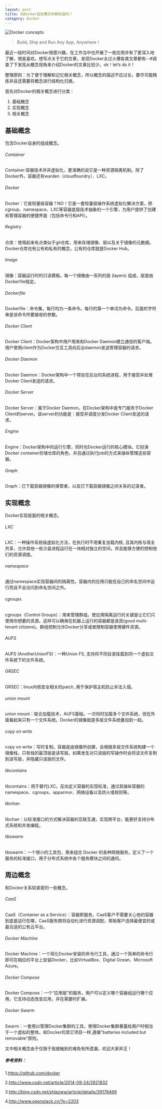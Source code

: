 ```yaml
---
layout: post
title: 玩Docker这些概念你都知道吗？
category: Docker
---
```


![Docker concepts](/images/docker_concepts.png "docker concepts")

>Build, Ship and Run Any App, Anywhere！

最近一段时间对Docker很感兴趣，在工作当中也开展了一些应用并有了更深入地了解，很是喜欢。想写点关于它的文章，发现Docker太过火爆各类文章都有--#调查了下发现从概念视角来介绍Docker的文章比较少。ok！let‘s do it！

整理原则：为了便于理解和记忆相关概念，所以概念的描述不应过长，要尽可能精炼并且还需要将概念进行结构化归类。

首先对Docker的相关概念进行分类：

1. 基础概念
2. 实现概念
3. 相关概念

## 基础概念
包含Docker自身的组成概念。
###### Container
Container:容器技术并非虚拟化，更准确的说它是一种资源隔离机制。除了Docker外，容器还有warden（cloudfoundry）、LXC。
###### Docker
Docker：它是轻量级容器？NO！它是一套轻量级操作系统虚拟化解决方案，把cgroup、namespace、LXC等容器底层技术抽象的一个引擎，为用户提供了创建和管理容器的便捷界面（包括命令行和API）。
###### Registry
仓库：使用起来有点类似于git仓库，用来存储镜像、层以及关于镜像的元数据。Docker仓库也有公有和私有的概念。公有的仓库就是Docker Hub。
###### Image
镜像：容器运行时的只读模板。每一个镜像由一系列的层 (layers) 组成，层是由Dockerfile指定。
###### Dockerfile
Dockerfile：命令集，每行均为一条命令。每行的第一个单词为命令。后面的字符串是该命令所要接收的参数。
###### Docker Client
Docker Client：Docker架构中用户用来和Docker Daemon建立通信的客户端。用户使用client作为Docker交互工具向后台daemon发送管理容器的请求。
###### Docker Daemon
Docker Daemon：Docker架构中一个常驻在后台的系统进程，用于接受并处理Docker Client发送的请求。
###### Docker Server
Docker Server：属于Docker Daemon。在Docker架构中是专门服务于Docker Client的server。该server的功能是：接受并调度分发Docker Client发送的请求。
###### Engine
Engine：Docker架构中的运行引擎，同时也Docker运行的核心模块。它扮演Docker container存储仓库的角色，并且通过执行job的方式来操纵管理这些容器。
###### Graph
Graph：已下载容器镜像的保管者，以及已下载容器镜像之间关系的记录者。

## 实现概念
Docker实现层面的相关概念。
###### LXC
LXC：一种操作系统级虚拟化方法，在执行时不用重复加载内核, 且其内核与宿主共享，允许其他一些沙盒进程运行在一块相对独立的空间，并且能够方便的控制他们的资源调度。
###### namespace
通过namespace实现容器间的隔离性。容器内的应用只能在自己的命名空间中运行而且不会访问到命名空间之外。
###### cgroups
cgroups（Control Groups）：用来管理群组。使应用隔离运行的关键是让它们只使用你想要的资源。这样可以确保在机器上运行的容器都是良民(good multi-tenant citizens)。群组控制允许Docker分享或者限制容器使用硬件资源。
###### AUFS
AUFS (AnotherUnionFS)：一种Union FS, 支持将不同目录挂载到同一个虚拟文件系统下的文件系统。
###### GRSEC
GRSEC：linux内核安全相关的patch, 用于保护宿主机防止非法入侵。
###### union mount
union mount：联合加载技术，AUFS基础。一次同时加载多个文件系统，但在外面看起来只有一个文件系统。Docker的镜像就是多层文件系统叠加到一起。
###### copy on write
copy on write：写时复制。容器是由镜像所创建，会根据多层文件系统构建一个镜像栈，只有栈的最顶层是读写层。如果发生对只读层的写操作时会将该文件复制到读写层，并隐藏只读层的文件。
###### libcontains
libcontains：用于替代LXC。反向定义容器的实现标准，通过其操纵容器的namespace、cgroups、apparmor、网络设备以及防火墙规则等。
###### libchan
libchan：以标准接口的方式解决容器的互联互通，实现跨平台，能更好支持分布式系统和并发编程。
###### libswarm
libswarm：一个很小的工具包，用来组合 Docker 的各种网络服务。定义了一个服务的标准接口，用于分布式系统中各个服务模块之间的通讯。


## 周边概念
和Docker关系较紧密的一些概念。
###### CaaS
CaaS（Container as a Service）：容器即服务。CaaS客户不需要关心他的容器到底是运行在哪，CaaS服务商将自动化进行资源调配，帮助客户选择最便宜的或最合适的公有云平台。
###### Docker Machine
Docker Machine：一个简化Docker安装的命令行工具，通过一个简单的命令行即可在相应的平台上安装Docker，比如VirtualBox、Digital Ocean、Microsoft Azure。
###### Docker Compose
Docker Compose：一个“应用层”的服务，用户可以定义哪个容器组运行哪个应用，它支持动态改变应用，并在需要时扩展。
###### Docker Swarm
Swarm：一套用以管理Docker集群的工具，使得Docker集群暴露给用户时相当于一个虚拟的整体。和Docker的其它项目一样,遵循"batteries included but removable"原则。

文中相关概念由于仅限于我接触到的难免有所遗漏，欢迎大家斧正！

##### 参考资料：

1.https://github.com/docker

2.http://www.csdn.net/article/2014-09-24/2821832

3.http://blog.csdn.net/shlazww/article/details/39178469

4.http://www.openstack.cn/?p=2203
